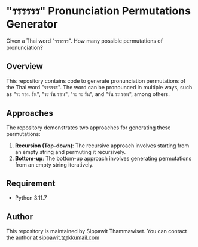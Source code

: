 # "รรรรรร" Pronunciation Permutations Generator

Given a Thai word "รรรรรร". How many possible permutations of pronunciation?

## Overview

This repository contains code to generate pronunciation permutations of the Thai word "รรรรรร". 
The word can be pronounced in multiple ways, such as "ระ รอน รัน", "ระ รัน รอน", "ระ ระ รัน", and "รัน ระ รอน", among others.

## Approaches

The repository demonstrates two approaches for generating these permutations:

1. **Recursion (Top-down)**: The recursive approach involves starting from an empty string and permuting it recursively.
2. **Bottom-up**: The bottom-up approach involves generating permutations from an empty string iteratively.

## Requirement

- Python 3.11.7

## Author

This repository is maintained by Sippawit Thammawiset. You can contact the author at sippawit.t@kkumail.com
